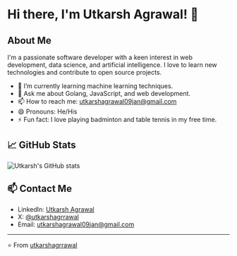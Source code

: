 # Hi there, I'm Utkarsh Agrawal! 👋

## About Me

I'm a passionate software developer with a keen interest in web development, data science, and artificial intelligence. I love to learn new technologies and contribute to open source projects. 

- 🌱 I’m currently learning machine learning techniques.
- 💬 Ask me about Golang, JavaScript, and web development.
- 📫 How to reach me: [utkarshagrawal09jan@gmail.com](mailto:utkarshagrawal09jan@gmail.com)
- 😄 Pronouns: He/His
- ⚡ Fun fact: I love playing badminton and table tennis in my free time.

## 📈 GitHub Stats

![Utkarsh's GitHub stats](https://github-readme-stats.vercel.app/api?username=utkarshagrrawal&show_icons=true&theme=radical)

## 📫 Contact Me

- LinkedIn: [Utkarsh Agrawal]([https://www.linkedin.com/in/utkarshagrawal/](https://in.linkedin.com/in/utkarsh-agrawal-a7a756200))
- X: [@utkarshagrrawal](https://x.com/utkarshagrrawal)
- Email: [utkarshagrawal09jan@gmail.com](mailto:utkarshagrawal09jan@gmail.com)

---

⭐️ From [utkarshagrrawal](https://github.com/utkarshagrrawal)
